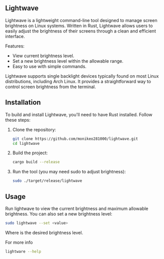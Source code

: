 ## Lightwave
Lightwave is a lightweight command-line tool designed to manage screen brightness on Linux systems. Written in Rust, Lightwave allows users to easily adjust the brightness of their screens through a clean and efficient interface.

Features:
- View current brightness level.
- Set a new brightness level within the allowable range.
- Easy to use with simple commands.

Lightwave supports single backlight devices typically found on most Linux distributions, including Arch Linux. It provides a straightforward way to control screen brightness from the terminal.

## Installation
To build and install Lightwave, you'll need to have Rust installed. Follow these steps:

1. Clone the repository:
   ```bash
   git clone https://github.com/monikeo281000/lightwave.git
   cd lightwave
   ```

2. Build the project:
   ```bash
   cargo build --release
   ```

3. Run the tool (you may need sudo to adjust brightness):
   ```bash
   sudo ./target/release/lightwave
   ```

## Usage
Run lightwave to view the current brightness and maximum allowable brightness. You can also set a new brightness level:
```bash
sudo lightwave --set <value>
```
Where <value> is the desired brightness level.

For more info
```bash
lightware --help
```



